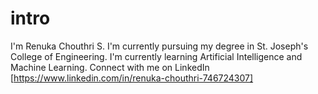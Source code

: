 # intro
I'm Renuka Chouthri S.
I'm currently pursuing my degree in St. Joseph's College of Engineering.
I'm currently learning Artificial Intelligence and Machine Learning.
Connect with me on LinkedIn [https://www.linkedin.com/in/renuka-chouthri-746724307]
